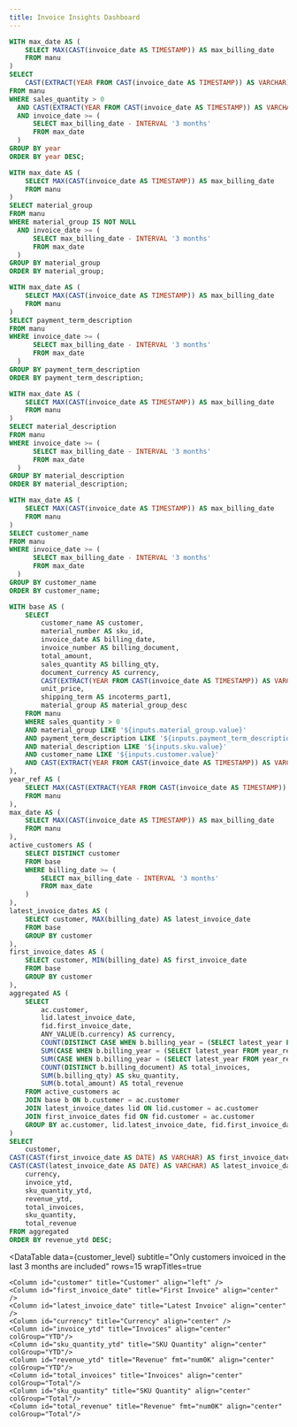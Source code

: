 ```yaml
---
title: Invoice Insights Dashboard
---
```



<center>
   
<Dropdown data={year} name=year value=year title="Year" defaultValue="%">
    <DropdownOption value="%" valueLabel="All"/>
</Dropdown>

<Dropdown data={material_group} name=material_group value=material_group defaultValue='%' title="Material Group">
  <DropdownOption value="%" valueLabel="All"/>
</Dropdown>

<Dropdown data={payment_term_description} name=payment_term_description value=payment_term_description defaultValue='%' title="Payment Term">
  <DropdownOption value="%" valueLabel="All"/>
</Dropdown>

<Dropdown data={sku} name=sku value=material_description defaultValue='%' title="SKU">
  <DropdownOption value="%" valueLabel="All"/>
</Dropdown>

<Dropdown data={customer} name=customer value=customer_name defaultValue='%' title="Customer">
  <DropdownOption value="%" valueLabel="All"/>
</Dropdown>

</center>


```sql year
WITH max_date AS (
    SELECT MAX(CAST(invoice_date AS TIMESTAMP)) AS max_billing_date
    FROM manu
)
SELECT
    CAST(EXTRACT(YEAR FROM CAST(invoice_date AS TIMESTAMP)) AS VARCHAR) AS year
FROM manu
WHERE sales_quantity > 0
  AND CAST(EXTRACT(YEAR FROM CAST(invoice_date AS TIMESTAMP)) AS VARCHAR) LIKE '${inputs.year.value}'
  AND invoice_date >= (
      SELECT max_billing_date - INTERVAL '3 months'
      FROM max_date
  )
GROUP BY year
ORDER BY year DESC;
```

```sql material_group
WITH max_date AS (
    SELECT MAX(CAST(invoice_date AS TIMESTAMP)) AS max_billing_date
    FROM manu
)
SELECT material_group
FROM manu
WHERE material_group IS NOT NULL
  AND invoice_date >= (
      SELECT max_billing_date - INTERVAL '3 months'
      FROM max_date
  )
GROUP BY material_group
ORDER BY material_group;
```

```sql payment_term_description            
WITH max_date AS (
    SELECT MAX(CAST(invoice_date AS TIMESTAMP)) AS max_billing_date
    FROM manu
)
SELECT payment_term_description
FROM manu
WHERE invoice_date >= (
      SELECT max_billing_date - INTERVAL '3 months'
      FROM max_date
  )
GROUP BY payment_term_description
ORDER BY payment_term_description;
```



```sql sku
WITH max_date AS (
    SELECT MAX(CAST(invoice_date AS TIMESTAMP)) AS max_billing_date
    FROM manu
)
SELECT material_description
FROM manu
WHERE invoice_date >= (
      SELECT max_billing_date - INTERVAL '3 months'
      FROM max_date
  )
GROUP BY material_description
ORDER BY material_description;
``` 

```sql customer
WITH max_date AS (
    SELECT MAX(CAST(invoice_date AS TIMESTAMP)) AS max_billing_date
    FROM manu
)
SELECT customer_name
FROM manu
WHERE invoice_date >= (
      SELECT max_billing_date - INTERVAL '3 months'
      FROM max_date
  )
GROUP BY customer_name
ORDER BY customer_name;
``` 


```sql customer_level
WITH base AS (
    SELECT
        customer_name AS customer,
        material_number AS sku_id,
        invoice_date AS billing_date,
        invoice_number AS billing_document,
        total_amount,
        sales_quantity AS billing_qty,
        document_currency AS currency,
        CAST(EXTRACT(YEAR FROM CAST(invoice_date AS TIMESTAMP)) AS VARCHAR) AS billing_year,
        unit_price,
        shipping_term AS incoterms_part1,
        material_group AS material_group_desc
    FROM manu
    WHERE sales_quantity > 0
    AND material_group LIKE '${inputs.material_group.value}'
    AND payment_term_description LIKE '${inputs.payment_term_description.value}'
    AND material_description LIKE '${inputs.sku.value}'
    AND customer_name LIKE '${inputs.customer.value}'
    AND CAST(EXTRACT(YEAR FROM CAST(invoice_date AS TIMESTAMP)) AS VARCHAR) LIKE '${inputs.year.value}'
),
year_ref AS (
    SELECT MAX(CAST(EXTRACT(YEAR FROM CAST(invoice_date AS TIMESTAMP)) AS VARCHAR)) AS latest_year
    FROM manu
),
max_date AS (
    SELECT MAX(CAST(invoice_date AS TIMESTAMP)) AS max_billing_date
    FROM manu
),
active_customers AS (
    SELECT DISTINCT customer
    FROM base
    WHERE billing_date >= (
        SELECT max_billing_date - INTERVAL '3 months'
        FROM max_date
    )
),
latest_invoice_dates AS (
    SELECT customer, MAX(billing_date) AS latest_invoice_date
    FROM base
    GROUP BY customer
),
first_invoice_dates AS (
    SELECT customer, MIN(billing_date) AS first_invoice_date
    FROM base
    GROUP BY customer
),
aggregated AS (
    SELECT
        ac.customer,
        lid.latest_invoice_date,
        fid.first_invoice_date,
        ANY_VALUE(b.currency) AS currency,
        COUNT(DISTINCT CASE WHEN b.billing_year = (SELECT latest_year FROM year_ref) THEN b.billing_document END) AS invoice_ytd,
        SUM(CASE WHEN b.billing_year = (SELECT latest_year FROM year_ref) THEN b.billing_qty ELSE 0 END) AS sku_quantity_ytd,
        SUM(CASE WHEN b.billing_year = (SELECT latest_year FROM year_ref) THEN b.total_amount ELSE 0 END) AS revenue_ytd,
        COUNT(DISTINCT b.billing_document) AS total_invoices,
        SUM(b.billing_qty) AS sku_quantity,
        SUM(b.total_amount) AS total_revenue
    FROM active_customers ac
    JOIN base b ON b.customer = ac.customer
    JOIN latest_invoice_dates lid ON lid.customer = ac.customer
    JOIN first_invoice_dates fid ON fid.customer = ac.customer
    GROUP BY ac.customer, lid.latest_invoice_date, fid.first_invoice_date
)
SELECT
    customer,
CAST(CAST(first_invoice_date AS DATE) AS VARCHAR) AS first_invoice_date,
CAST(CAST(latest_invoice_date AS DATE) AS VARCHAR) AS latest_invoice_date,
    currency,
    invoice_ytd,
    sku_quantity_ytd,
    revenue_ytd,
    total_invoices,
    sku_quantity,
    total_revenue
FROM aggregated
ORDER BY revenue_ytd DESC;
```

<DataTable 
    data={customer_level}
    subtitle="Only customers invoiced in the last 3 months are included"
    rows=15
    wrapTitles=true
>
    <Column id="customer" title="Customer" align="left" />
    <Column id="first_invoice_date" title="First Invoice" align="center" />
    <Column id="latest_invoice_date" title="Latest Invoice" align="center" />
    <Column id="currency" title="Currency" align="center" />
    <Column id="invoice_ytd" title="Invoices" align="center" colGroup="YTD"/>
    <Column id="sku_quantity_ytd" title="SKU Quantity" align="center" colGroup="YTD"/>
    <Column id="revenue_ytd" title="Revenue" fmt="num0K" align="center" colGroup="YTD"/>
    <Column id="total_invoices" title="Invoices" align="center" colGroup="Total"/>
    <Column id="sku_quantity" title="SKU Quantity" align="center" colGroup="Total"/>
    <Column id="total_revenue" title="Revenue" fmt="num0K" align="center" colGroup="Total"/>
</DataTable>
